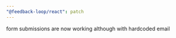 ```yaml
---
"@feedback-loop/react": patch
---
```


form submissions are now working although with hardcoded email
